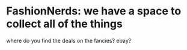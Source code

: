 # FashionNerds: we have a space to collect all of the things
where do you find the deals on the fancies? ebay? 

